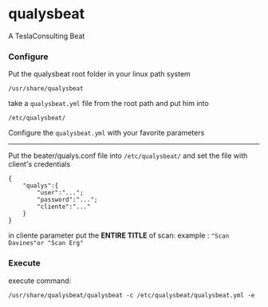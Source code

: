 # qualysbeat

A TeslaConsulting Beat

### Configure

Put the qualysbeat root folder in your linux path system 
```
/usr/share/qualysbeat
```
take a `qualysbeat.yml` file from the root path and put him into
```
/etc/qualysbeat/
```
Configure the `qualysbeat.yml` with your favorite parameters

-----

Put the beater/qualys.conf file into `/etc/qualysbeat/` and set the file with client's credentials

```
{
	"qualys":{
		"user":"...";
		"password":"...";
		"cliente":"..."
	}
}
```
in cliente parameter put the **ENTIRE TITLE** of scan:
example : `"Scan Davines"or "Scan Erg"` 

### Execute

execute command:

```
/usr/share/qualysbeat/qualysbeat -c /etc/qualysbeat/qualysbeat.yml -e
```
